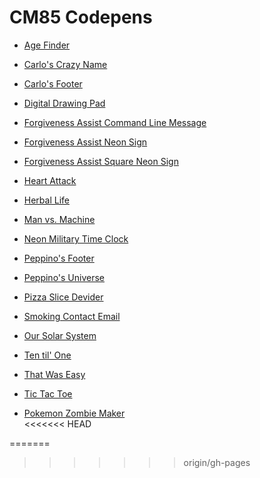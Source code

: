 # CM85 Codepens

- [Age Finder](https://cm85.github.io/Codepen/age-finder/)  

- [Carlo's Crazy Name](http://codepen.io/CM85/full/mExWWa)  

- [Carlo's Footer](https://cm85.github.io/Codepen/carlos-footer/)  

- [Digital Drawing Pad](https://cm85.github.io/Codepen/digital-drawing-pad/)  

- [Forgiveness Assist Command Line Message](https://cm85.github.io/Codepen/command-line-message/)  

- [Forgiveness Assist Neon Sign](https://cm85.github.io/Codepen/neon-sign/)  

- [Forgiveness Assist Square Neon Sign](https://cm85.github.io/Codepen/square-neon-sign/)  

- [Heart Attack](https://codepen.io/CM85/full/RRxgwx)  

- [Herbal Life](https://cm85.github.io/Codepen/herbal-life/)  

- [Man vs. Machine](https://cm85.github.io/Codepen/man-vs-machine/)  

- [Neon Military Time Clock](https://cm85.github.io/Codepen/neon-oclock/)  

- [Peppino's Footer](https://cm85.github.io/Codepen/peppinos-footer/)  

- [Peppino's Universe](https://cm85.github.io/Codepen/peppinos-universe/)  

- [Pizza Slice Devider](https://cm85.github.io/Codepen/pizza-slice-devider/)  

- [Smoking Contact Email](https://cm85.github.io/Codepen/smokin-contact/)  

- [Our Solar System](https://cm85.github.io/Codepen/solar-system/)  

- [Ten til' One](https://cm85.github.io/Codepen/ten-till-one/)  

- [That Was Easy](https://cm85.github.io/Codepen/that-was-easy/)  

- [Tic Tac Toe](https://cm85.github.io/Codepen/tic-tac-toe/)  

- [Pokemon Zombie Maker](https://cm85.github.io/Codepen/zombie-maker/)  
<<<<<<< HEAD

=======
>>>>>>> origin/gh-pages
